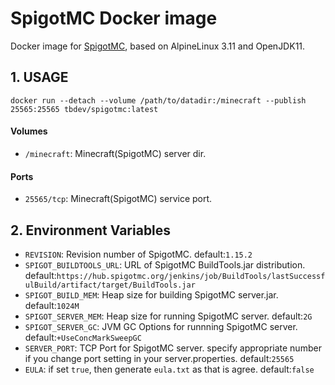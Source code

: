 # SpigotMC Docker image #

Docker image for [SpigotMC](https://www.spigotmc.org/), based on AlpineLinux 3.11 and OpenJDK11.

## 1. USAGE ##

````
docker run --detach --volume /path/to/datadir:/minecraft --publish 25565:25565 tbdev/spigotmc:latest
````

#### Volumes ####
- `/minecraft`: Minecraft(SpigotMC) server dir.

#### Ports ####
- `25565/tcp`: Minecraft(SpigotMC) service port.

## 2. Environment Variables ##

- `REVISION`: Revision number of SpigotMC. default:`1.15.2`
- `SPIGOT_BUILDTOOLS_URL`: URL of SpigotMC BuildTools.jar distribution. default:`https://hub.spigotmc.org/jenkins/job/BuildTools/lastSuccessfulBuild/artifact/target/BuildTools.jar`
- `SPIGOT_BUILD_MEM`: Heap size for building SpigotMC server.jar. default:`1024M`
- `SPIGOT_SERVER_MEM`: Heap size for running SpigotMC server. default:`2G`
- `SPIGOT_SERVER_GC`: JVM GC Options for runnning SpigotMC server. default:`+UseConcMarkSweepGC`
- `SERVER_PORT`: TCP Port for SpigotMC server. specify appropriate number if you change port setting in your server.properties. default:`25565`
- `EULA`: if set `true`, then generate `eula.txt` as that is agree. default:`false`